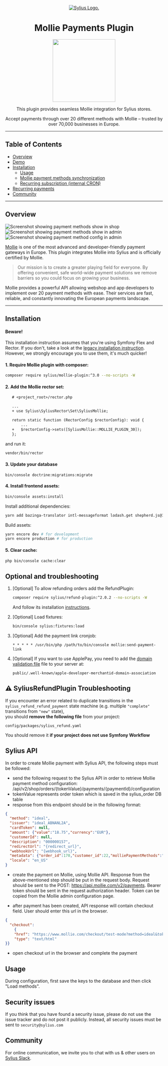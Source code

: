 <p align="center">
    <a href="https://sylius.com" target="_blank">
        <picture>
          <source media="(prefers-color-scheme: dark)" srcset="https://media.sylius.com/sylius-logo-800-dark.png">
          <source media="(prefers-color-scheme: light)" srcset="https://media.sylius.com/sylius-logo-800.png">
          <img alt="Sylius Logo." src="https://media.sylius.com/sylius-logo-800.png">
        </picture>
    </a>
</p>

<h1 align="center">Mollie Payments Plugin</h1>

<p align="center"><a href="https://sylius.com/plugins/" target="_blank"><img src="https://sylius.com/assets/badge-official-sylius-plugin.png" width="200"></a></p>

<p align="center">This plugin provides seamless Mollie integration for Sylius stores.</p>

<p align="center">Accept payments through over 20 different methods with Mollie – trusted by over 70,000 businesses in Europe.</p>

---

## Table of Contents

* [Overview](#overview)
* [Demo](#mollie-plugin-demo)
* [Installation](#installation)
  * [Usage](#usage)
  * [Mollie payment methods synchronization](doc/synchronizing_payment_methods.md)
  * [Recurring subscription (internal CRON)](doc/recurring.md)
* [Recurring payments](doc/recurring.md)
* [Community](#community)

---

## Overview

![Screenshot showing payment methods show in shop](doc/payment_methods_shop.png)
![Screenshot showing payment methods show in admin](doc/payment_methods_admin.png)
![Screenshot showing payment method config in admin](doc/payment_method_config.png)

[Mollie](https://www.mollie.com/) is one of the most advanced and developer-friendly payment gateways in Europe. This plugin integrates Mollie into Sylius and is officially certified by Mollie.

> Our mission is to create a greater playing field for everyone. By offering convenient, safe world-wide payment solutions we remove barriers so you could focus on growing your business.

Mollie provides a powerful API allowing webshop and app developers to implement over 20 payment methods with ease. Their services are fast, reliable, and constantly innovating the European payments landscape.

---

## Installation

#### Beware!

This installation instruction assumes that you're using Symfony Flex and Rector. If you don't, take a look at the
[legacy installation instruction](doc/legacy_installation.md). However, we strongly encourage you to use them, it's much quicker!

#### 1. Require Mollie plugin with composer:

```bash
composer require sylius/mollie-plugin:^3.0 --no-scripts -W
```

#### 2. Add the Mollie rector set:

```diff
   # <project_root>/rector.php

   ...
   + use Sylius\SyliusRector\Set\SyliusMollie;

   return static function (RectorConfig $rectorConfig): void {
       ...
   +   $rectorConfig->sets([SyliusMollie::MOLLIE_PLUGIN_30]);
   };
```
and run it:
```bash
vendor/bin/rector
```

#### 3. Update your database

```
bin/console doctrine:migrations:migrate
```

#### 4. Install frontend assets:

```bash
bin/console assets:install
```

Install additional dependencies:
```bash
yarn add bazinga-translator intl-messageformat lodash.get shepherd.js@11.0
```

Build assets:

```bash
yarn encore dev # for development
yarn encore production # for production
```

#### 5. Clear cache:

```bash
php bin/console cache:clear
```

## Optional and troubleshooting

1. [Optional] To allow refunding orders add the RefundPlugin:

   ```bash
   composer require sylius/refund-plugin:^2.0.2 --no-scripts -W
   ```

   And follow its installation [instructions](https://github.com/Sylius/RefundPlugin/tree/v2.0.1?tab=readme-ov-file#installation).

1. [Optional] Load fixtures:

   ```bash
   bin/console sylius:fixtures:load
   ```

1. [Optional] Add the payment link cronjob:

   ```shell script
   * * * * * /usr/bin/php /path/to/bin/console mollie:send-payment-link
   ```

1. [Optional] If you want to use ApplePay, you need to add the [domain validation file](https://www.mollie.com/.well-known/apple-developer-merchantid-domain-association) file to your server at:
   ```
   public/.well-known/apple-developer-merchantid-domain-association
   ```

## ⚠️ SyliusRefundPlugin Troubleshooting

If you encounter an error related to duplicate transitions in the `sylius_refund_refund_payment` state machine (e.g. multiple `"complete"` transitions from `"new"` state),  
you should **remove the following file** from your project:
```
config/packages/sylius_refund.yaml
```
You should remove it **if your project does not use Symfony Workflow**

## Sylius API
In order to create Mollie payment with Sylius API, the following steps must be followed:

- send the following request to the Sylius API in order to retrieve Mollie payment method configuration: /api/v2/shop/orders/{tokenValue}/payments/{paymentId}/configuration
- tokenValue represents order token which is saved in the sylius_order DB table
- response from this endpoint should be in the following format:

```json
{
  "method": "ideal",
  "issuer": "ideal_ABNANL2A",
  "cardToken": null,
  "amount": {"value":"18.75","currency":"EUR"},
  "customerId": null,
  "description": "000000157",
  "redirectUrl": "{redirect_url}",
  "webhookUrl": "{webhook_url}",
  "metadata": {"order_id":170,"customer_id":22,"molliePaymentMethods":"ideal","cartToken":null,"saveCardInfo":null,"useSavedCards":null,"selected_issuer":"ideal_ABNANL2A","methodType":"Payments API","refund_token":"{token}"},
  "locale": "en_US"
}
```
- create the payment on Mollie, using Mollie API. Response from the above-mentioned step should be put in the request body.
  Request should be sent to the POST: https://api.mollie.com/v2/payments. Bearer token should be sent in the request authorization header.
  Token can be copied from the Mollie admin configuration page.

- after payment has been created, API response will contain checkout field. User should enter this url in the browser.

```json
{
  "checkout": 
    {
    "href": "https://www.mollie.com/checkout/test-mode?method=ideal&token=6.voklib",
    "type": "text/html"
}}
```
- open checkout url in the browser and complete the payment

## Usage

During configuration, first save the keys to the database and then click "Load methods".

## Security issues

If you think that you have found a security issue, please do not use the issue tracker and do not post it publicly.
Instead, all security issues must be sent to `security@sylius.com`

## Community

For online communication, we invite you to chat with us & other users on [Sylius Slack](https://sylius-devs.slack.com/).
